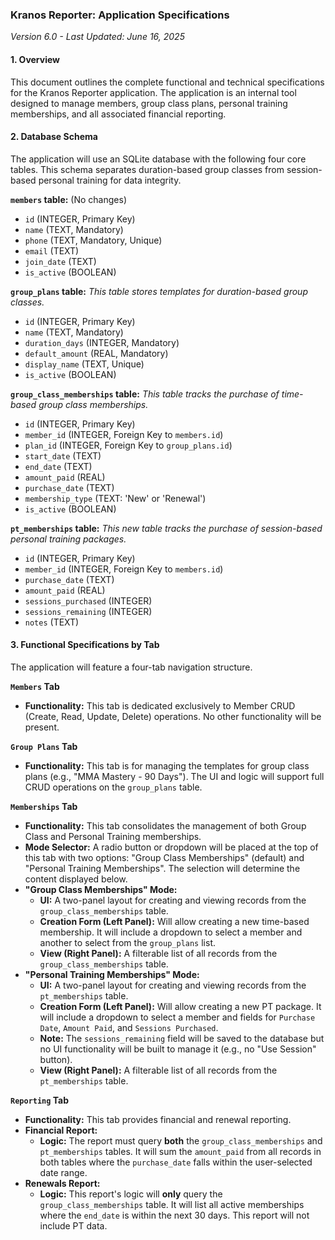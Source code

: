 ### Kranos Reporter: Application Specifications
*Version 6.0 - Last Updated: June 16, 2025*

#### 1. Overview
This document outlines the complete functional and technical specifications for the Kranos Reporter application. The application is an internal tool designed to manage members, group class plans, personal training memberships, and all associated financial reporting.

#### 2. Database Schema
The application will use an SQLite database with the following four core tables. This schema separates duration-based group classes from session-based personal training for data integrity.

**`members` table:** (No changes)
* `id` (INTEGER, Primary Key)
* `name` (TEXT, Mandatory)
* `phone` (TEXT, Mandatory, Unique)
* `email` (TEXT)
* `join_date` (TEXT)
* `is_active` (BOOLEAN)

**`group_plans` table:**
*This table stores templates for duration-based group classes.*
* `id` (INTEGER, Primary Key)
* `name` (TEXT, Mandatory)
* `duration_days` (INTEGER, Mandatory)
* `default_amount` (REAL, Mandatory)
* `display_name` (TEXT, Unique)
* `is_active` (BOOLEAN)

**`group_class_memberships` table:**
*This table tracks the purchase of time-based group class memberships.*
* `id` (INTEGER, Primary Key)
* `member_id` (INTEGER, Foreign Key to `members.id`)
* `plan_id` (INTEGER, Foreign Key to `group_plans.id`)
* `start_date` (TEXT)
* `end_date` (TEXT)
* `amount_paid` (REAL)
* `purchase_date` (TEXT)
* `membership_type` (TEXT: 'New' or 'Renewal')
* `is_active` (BOOLEAN)

**`pt_memberships` table:**
*This new table tracks the purchase of session-based personal training packages.*
* `id` (INTEGER, Primary Key)
* `member_id` (INTEGER, Foreign Key to `members.id`)
* `purchase_date` (TEXT)
* `amount_paid` (REAL)
* `sessions_purchased` (INTEGER)
* `sessions_remaining` (INTEGER)
* `notes` (TEXT)

#### 3. Functional Specifications by Tab

The application will feature a four-tab navigation structure.

**`Members` Tab**
* **Functionality:** This tab is dedicated exclusively to Member CRUD (Create, Read, Update, Delete) operations. No other functionality will be present.

**`Group Plans` Tab**
* **Functionality:** This tab is for managing the templates for group class plans (e.g., "MMA Mastery - 90 Days"). The UI and logic will support full CRUD operations on the `group_plans` table.

**`Memberships` Tab**
* **Functionality:** This tab consolidates the management of both Group Class and Personal Training memberships.
* **Mode Selector:** A radio button or dropdown will be placed at the top of this tab with two options: "Group Class Memberships" (default) and "Personal Training Memberships". The selection will determine the content displayed below.
* **"Group Class Memberships" Mode:**
    * **UI:** A two-panel layout for creating and viewing records from the `group_class_memberships` table.
    * **Creation Form (Left Panel):** Will allow creating a new time-based membership. It will include a dropdown to select a member and another to select from the `group_plans` list.
    * **View (Right Panel):** A filterable list of all records from the `group_class_memberships` table.
* **"Personal Training Memberships" Mode:**
    * **UI:** A two-panel layout for creating and viewing records from the `pt_memberships` table.
    * **Creation Form (Left Panel):** Will allow creating a new PT package. It will include a dropdown to select a member and fields for `Purchase Date`, `Amount Paid`, and `Sessions Purchased`.
    * **Note:** The `sessions_remaining` field will be saved to the database but no UI functionality will be built to manage it (e.g., no "Use Session" button).
    * **View (Right Panel):** A filterable list of all records from the `pt_memberships` table.

**`Reporting` Tab**
* **Functionality:** This tab provides financial and renewal reporting.
* **Financial Report:**
    * **Logic:** The report must query **both** the `group_class_memberships` and `pt_memberships` tables. It will sum the `amount_paid` from all records in both tables where the `purchase_date` falls within the user-selected date range.
* **Renewals Report:**
    * **Logic:** This report's logic will **only** query the `group_class_memberships` table. It will list all active memberships where the `end_date` is within the next 30 days. This report will not include PT data.